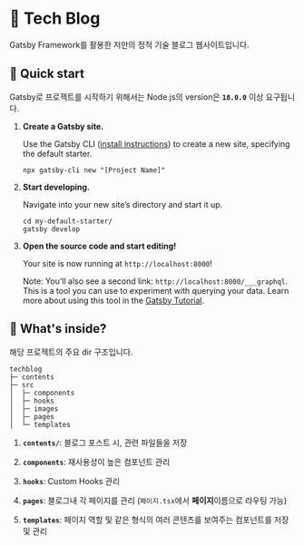 # 📝 Tech Blog 
Gatsby Framework를 활용한 저만의 정적 기술 블로그 웹사이트입니다. 

## 🚀 Quick start
Gatsby로 프로젝트를 시작하기 위해서는 Node.js의 version은 **`18.0.0`** 이상 요구됩니다.

1.  **Create a Gatsby site.**

    Use the Gatsby CLI ([install instructions](https://www.gatsbyjs.com/docs/tutorial/part-0/#gatsby-cli)) to create a new site, specifying the default starter.

    ```shell
    npx gatsby-cli new "[Project Name]"
    ```

1.  **Start developing.**

    Navigate into your new site’s directory and start it up.

    ```shell
    cd my-default-starter/
    gatsby develop
    ```

1.  **Open the source code and start editing!**

    Your site is now running at `http://localhost:8000`!

    Note: You'll also see a second link: `http://localhost:8000/___graphql`. This is a tool you can use to experiment with querying your data. Learn more about using this tool in the [Gatsby Tutorial](https://www.gatsbyjs.com/docs/tutorial/part-4/#use-graphiql-to-explore-the-data-layer-and-write-graphql-queries).

## 🧐 What's inside?

해당 프로젝트의 주요 dir 구조입니다. 

```
techblog
├─ contents
├─ src
│  ├─ components
│  ├─ hooks
│  ├─ images
│  ├─ pages
│  └─ templates
```

1.  **`contents/`**: 블로그 포스트 시, 관련 파일들을 저장

1.  **`components`**: 재사용성이 높은 컴포넌트 관리

1.  **`hooks`**: Custom Hooks 관리

1.  **`pages`**: 블로그내 각 페이지를 관리 (`페이지.tsx`에서 **페이지**이름으로 라우팅 가능)

1.  **`templates`**: 페이지 역할 및 같은 형식의 여러 콘텐츠를 보여주는 컴포넌트를 저장 및 관리 
